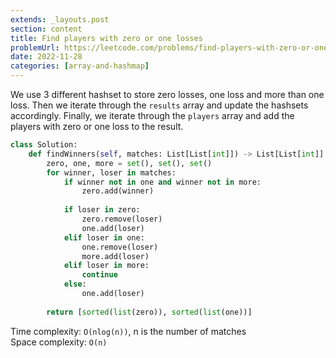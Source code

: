 ```yaml
---
extends: _layouts.post
section: content
title: Find players with zero or one losses
problemUrl: https://leetcode.com/problems/find-players-with-zero-or-one-losses/
date: 2022-11-28
categories: [array-and-hashmap]
---
```


We use 3 different hashset to store zero losses, one loss and more than one loss. Then we iterate through the `results` array and update the hashsets accordingly. Finally, we iterate through the `players` array and add the players with zero or one loss to the result.

```python
class Solution:
    def findWinners(self, matches: List[List[int]]) -> List[List[int]]:
        zero, one, more = set(), set(), set()
        for winner, loser in matches:
            if winner not in one and winner not in more:
                zero.add(winner)
            
            if loser in zero:
                zero.remove(loser)
                one.add(loser)
            elif loser in one:
                one.remove(loser)
                more.add(loser)
            elif loser in more:
                continue
            else:
                one.add(loser)
                
        return [sorted(list(zero)), sorted(list(one))]
```

Time complexity: `O(nlog(n))`, n is the number of matches <br/>
Space complexity: `O(n)`